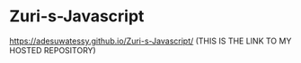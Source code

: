 # Zuri-s-Javascript
https://adesuwatessy.github.io/Zuri-s-Javascript/ (THIS IS THE LINK TO MY HOSTED REPOSITORY)

